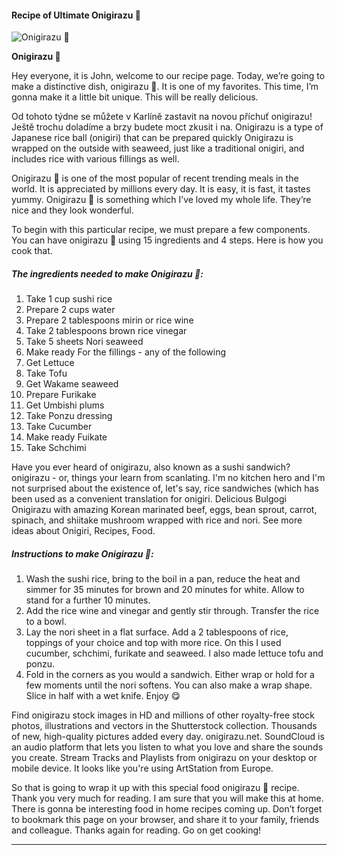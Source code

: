             

#### Recipe of Ultimate Onigirazu 🌱

![Onigirazu 🌱](https://img-global.cpcdn.com/recipes/db73a5faf0fd3cc8/751x532cq70/onigirazu-%f0%9f%8c%b1-recipe-main-photo.jpg)

**Onigirazu 🌱**

Hey everyone, it is John, welcome to our recipe page. Today, we’re going to make a distinctive dish, onigirazu 🌱. It is one of my favorites. This time, I’m gonna make it a little bit unique. This will be really delicious.

Od tohoto týdne se můžete v Karlíně zastavit na novou příchuť onigirazu! Ještě trochu doladíme a brzy budete moct zkusit i na. Onigirazu is a type of Japanese rice ball (onigiri) that can be prepared quickly Onigirazu is wrapped on the outside with seaweed, just like a traditional onigiri, and includes rice with various fillings as well.

Onigirazu 🌱 is one of the most popular of recent trending meals in the world. It is appreciated by millions every day. It is easy, it is fast, it tastes yummy. Onigirazu 🌱 is something which I’ve loved my whole life. They’re nice and they look wonderful.

To begin with this particular recipe, we must prepare a few components. You can have onigirazu 🌱 using 15 ingredients and 4 steps. Here is how you cook that.

##### The ingredients needed to make Onigirazu 🌱:

1.  Take 1 cup sushi rice
2.  Prepare 2 cups water
3.  Prepare 2 tablespoons mirin or rice wine
4.  Take 2 tablespoons brown rice vinegar
5.  Take 5 sheets Nori seaweed
6.  Make ready For the fillings - any of the following
7.  Get Lettuce
8.  Take Tofu
9.  Get Wakame seaweed
10.  Prepare Furikake
11.  Get Umbishi plums
12.  Take Ponzu dressing
13.  Take Cucumber
14.  Make ready Fuikate
15.  Take Schchimi

Have you ever heard of onigirazu, also known as a sushi sandwich? onigirazu - or, things your learn from scanlating. I'm no kitchen hero and I'm not surprised about the existence of, let's say, rice sandwiches (which has been used as a convenient translation for onigiri. Delicious Bulgogi Onigirazu with amazing Korean marinated beef, eggs, bean sprout, carrot, spinach, and shiitake mushroom wrapped with rice and nori. See more ideas about Onigiri, Recipes, Food.

##### Instructions to make Onigirazu 🌱:

1.  Wash the sushi rice, bring to the boil in a pan, reduce the heat and simmer for 35 minutes for brown and 20 minutes for white. Allow to stand for a further 10 minutes.
2.  Add the rice wine and vinegar and gently stir through. Transfer the rice to a bowl.
3.  Lay the nori sheet in a flat surface. Add a 2 tablespoons of rice, toppings of your choice and top with more rice. On this I used cucumber, schchimi, furikate and seaweed. I also made lettuce tofu and ponzu.
4.  Fold in the corners as you would a sandwich. Either wrap or hold for a few moments until the nori softens. You can also make a wrap shape. Slice in half with a wet knife. Enjoy 😋

Find onigirazu stock images in HD and millions of other royalty-free stock photos, illustrations and vectors in the Shutterstock collection. Thousands of new, high-quality pictures added every day. onigirazu.net. SoundCloud is an audio platform that lets you listen to what you love and share the sounds you create. Stream Tracks and Playlists from onigirazu on your desktop or mobile device. It looks like you're using ArtStation from Europe.

So that is going to wrap it up with this special food onigirazu 🌱 recipe. Thank you very much for reading. I am sure that you will make this at home. There is gonna be interesting food in home recipes coming up. Don’t forget to bookmark this page on your browser, and share it to your family, friends and colleague. Thanks again for reading. Go on get cooking!

* * *